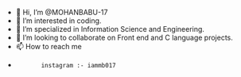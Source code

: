- 👋 Hi, I’m @MOHANBABU-17
- 👀 I’m interested in coding.
- 🌱 I’m specialized in Information Science and Engineering.
- 💞️ I’m looking to collaborate on Front end and C language projects.
- 📫 How to reach me
-            instagram :- iammb017


<!---
MOHANBABU-17/MOHANBABU-17 is a ✨ special ✨ repository because its `README.md` (this file) appears on your GitHub profile.
You can click the Preview link to take a look at your changes.
--->
